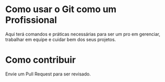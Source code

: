 # Como usar o Git como um Profissional

Aqui terá comandos e práticas necessárias para ser um pro em gerenciar, trabalhar em equipe e cuidar bem dos seus projetos.

# Como contribuir

Envie um Pull Request para ser revisado.

